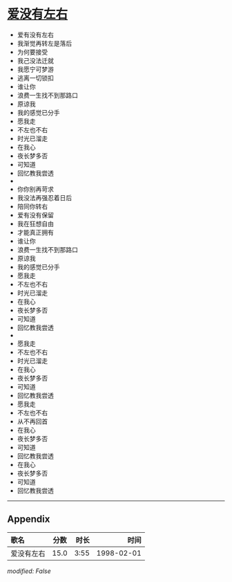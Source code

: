 # [爱没有左右](https://music.163.com/song?id=26075154)

* 爱有没有左右
* 我渐觉再转左是落后
* 为何要接受
* 我己没法迁就
* 我愿宁可梦游
* 逃离一切锁扣
* 谁让你
* 浪费一生找不到那路口
* 原谅我
* 我的感觉已分手
* 愿我走
* 不左也不右
* 时光已溜走
* 在我心
* 夜长梦多否
* 可知道
* 回忆教我尝透
* 
* 你你别再苛求
* 我没法再强忍着日后
* 陪同你转右
* 爱有没有保留
* 我在狂想自由
* 才能真正拥有
* 谁让你
* 浪费一生找不到那路口
* 原谅我
* 我的感觉已分手
* 愿我走
* 不左也不右
* 时光已溜走
* 在我心
* 夜长梦多否
* 可知道
* 回忆教我尝透
* 
* 愿我走
* 不左也不右
* 时光已溜走
* 在我心
* 夜长梦多否
* 可知道
* 回忆教我尝透
* 愿我走
* 不左也不右
* 从不再回首
* 在我心
* 夜长梦多否
* 可知道
* 回忆教我尝透
* 在我心
* 夜长梦多否
* 可知道
* 回忆教我尝透


---

## Appendix

|歌名|分数|时长|时间|
|:---|:---:|---:|---:|
|爱没有左右|15.0|3:55|1998-02-01

*modified: False*